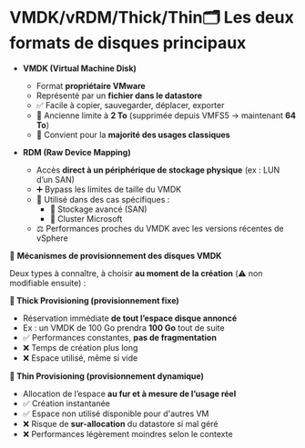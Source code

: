 # VMDK/vRDM/Thick/Thin🗂️ **Les deux formats de disques principaux**

- **VMDK (Virtual Machine Disk)**
  - Format **propriétaire VMware**
  - Représenté par un **fichier dans le datastore**
  - ✅ Facile à copier, sauvegarder, déplacer, exporter
  - 🔺 Ancienne limite à **2 To** (supprimée depuis VMFS5 → maintenant **64 To**)
  - 🔁 Convient pour la **majorité des usages classiques**



- **RDM (Raw Device Mapping)**
  - Accès **direct à un périphérique de stockage physique** (ex : LUN d’un SAN)
  - ➕ Bypass les limites de taille du VMDK
  - 🔄 Utilisé dans des cas spécifiques :
    - 🧰 Stockage avancé (SAN)
    - 🧷 Cluster Microsoft
  - ⚖️ Performances proches du VMDK avec les versions récentes de vSphere



🧰 **Mécanismes de provisionnement des disques VMDK**

Deux types à connaître, à choisir **au moment de la création** (⚠️ non modifiable ensuite) :

**🧱 Thick Provisioning (provisionnement fixe)**

- Réservation immédiate **de tout l’espace disque annoncé**
- Ex : un VMDK de 100 Go prendra **100 Go** tout de suite
- ✅ Performances constantes, **pas de fragmentation**
- ❌ Temps de création plus long
- ❌ Espace utilisé, même si vide



**🌱 Thin Provisioning (provisionnement dynamique)**

- Allocation de l’espace **au fur et à mesure de l’usage réel**
- ✅ Création instantanée
- ✅ Espace non utilisé disponible pour d'autres VM
- ❌ Risque de **sur-allocation** du datastore si mal géré
- ❌ Performances légèrement moindres selon le contexte
